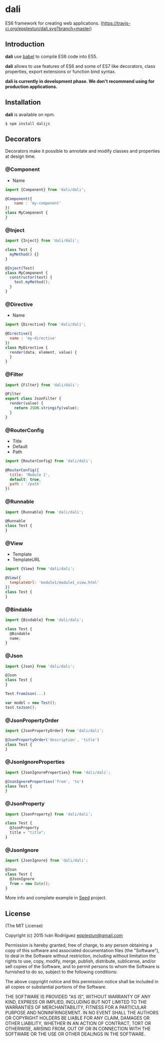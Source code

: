 # dali
ES6 framework for creating web applications. (https://travis-ci.org/epplestun/dali.svg?branch=master)

## Introduction
**dali** use [babel](https://babeljs.io) to compile ES6 code into ES5.

**dali** allows to use features of ES6 and some of ES7 like decorators, class properties, export extensions or function bind syntax.

**dali is currently in development phase. We don't recommend using for production applications.**

## Installation
**dali** is available on npm.

```shell
$ npm install dalijs
```

## Decorators
Decorators make it possible to annotate and modify classes and properties at design time.

### @Component

* Name

```javascript
import {Component} from 'dali/dali';

@Component({
    name : 'my-component'
})
class MyComponent {
}
```

### @Inject
```javascript
import {Inject} from 'dali/dali';

class Test {
  myMethod() {}
}

@Inject(Test)
class MyComponent {
  constructor(test) {
    test.myMethod();
  }
}
```

### @Directive

* Name

```javascript
import {Directive} from 'dali/dali';

@Directive({
  name : 'my-directive'
})
class MyDirective {
  render(data, element, value) {
  }
}
```

### @Filter
```javascript
import {Filter} from 'dali/dali';

@Filter
export class JsonFilter {
  render(value) {
    return JSON.stringify(value);
  }
}
```

### @RouterConfig

* Title
* Default
* Path

```javascript
import {RouterConfig} from 'dali/dali';

@RouterConfig({
  title: 'Module 1',
  default: true,
  path : '/path'
})
```

### @Runnable

```javascript
import {Runnable} from 'dali/dali';

@Runnable
class Test {
}
```

### @View

* Template
* TemplateURL

```javascript
import {View} from 'dali/dali';

@View({
  templateUrl: 'module1/module1_view.html'
})
class Test {
}
```

### @Bindable
```javascript
import {Bindable} from 'dali/dali';

class Test {
  @Bindable
  name;
}
```

### @Json
```javascript
import {Json} from 'dali/dali';

@Json
class Test {
}

Test.fromJson(...)

var model = new Test();
test.toJson();
```

### @JsonPropertyOrder
```javascript
import {JsonPropertyOrder} from 'dali/dali';

@JsonPropertyOrder('description', 'title')
class Test {
}
```

### @JsonIgnoreProperties
```javascript
import {JsonIgnoreProperties} from 'dali/dali';

@JsonIgnoreProperties('from', 'to')
class Test {
}
```

### @JsonProperty
```javascript
import {JsonProperty} from 'dali/dali';

class Test {
  @JsonProperty
  title = "title";
}
```

### @JsonIgnore
```javascript
import {JsonIgnore} from 'dali/dali';

@Json
class Test {
  @JsonIgnore
  from = new Date();
}
```

More info and complete example in [Seed](https://github.com/epplestun/dali-seed) project.

## License

(The MIT License)

Copyright (c) 2015 Iván Rodríguez <epplestun@gmail.com>

Permission is hereby granted, free of charge, to any person obtaining a copy
of this software and associated documentation files (the "Software"), to deal
in the Software without restriction, including without limitation the rights
to use, copy, modify, merge, publish, distribute, sublicense, and/or sell
copies of the Software, and to permit persons to whom the Software is
furnished to do so, subject to the following conditions:

The above copyright notice and this permission notice shall be included in
all copies or substantial portions of the Software.

THE SOFTWARE IS PROVIDED "AS IS", WITHOUT WARRANTY OF ANY KIND, EXPRESS OR
IMPLIED, INCLUDING BUT NOT LIMITED TO THE WARRANTIES OF MERCHANTABILITY,
FITNESS FOR A PARTICULAR PURPOSE AND NONINFRINGEMENT. IN NO EVENT SHALL THE
AUTHORS OR COPYRIGHT HOLDERS BE LIABLE FOR ANY CLAIM, DAMAGES OR OTHER
LIABILITY, WHETHER IN AN ACTION OF CONTRACT, TORT OR OTHERWISE, ARISING FROM,
OUT OF OR IN CONNECTION WITH THE SOFTWARE OR THE USE OR OTHER DEALINGS IN
THE SOFTWARE.